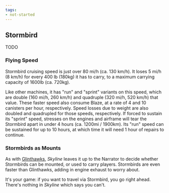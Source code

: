 ```yaml
---
tags:
- not-started
---
```


## Stormbird

TODO

### Flying Speed

Stormbird cruising speed is just over 80 mi/h (ca. 130 km/h).
It loses 5 mi/h (8 km/h) for every 400 lb (180kg) it has to carry, to a maximum carrying capacity of 1600lb (ca. 720kg).

Like other machines, it has "run" and "sprint" variants on this speed, which are double (160 mi/h, 260 km/h) and quadruple (320 mi/h, 520 km/h) that value.
These faster speed also consume Blaze, at a rate of 4 and 10 canisters per hour, respectively.
Speed losses due to weight are also doubled and quadrupled for those speeds, respectively.
If forced to sustain its "sprint" speed, stresses on the engines and airframe will tear the Stormbird apart in under 4 hours (ca. 1200mi / 1900km).
Its "run" speed can be sustained for up to 10 hours, at which time it will need 1 hour of repairs to continue.

### Stormbirds as Mounts

As with [Glinthawks](630-glinthawk.md), _Skyline_ leaves it up to the Narrator to decide whether Stormbirds can be mounted, or used to carry players.
Stormbirds are even faster than Glinthawks, adding in engine exhaust to worry about.

It's your game: if you want to travel via Stormbird, you go right ahead.
There's nothing in _Skyline_ which says you can't.
